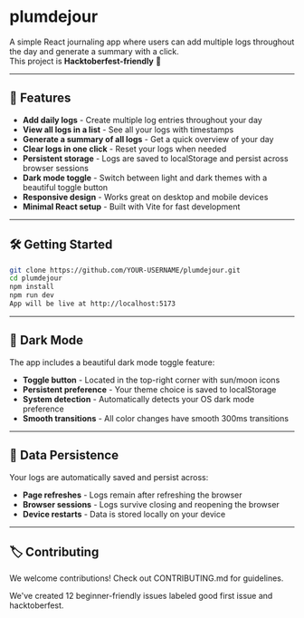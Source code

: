 # plumdejour

A simple React journaling app where users can add multiple logs throughout the day and generate a summary with a click.  
This project is **Hacktoberfest-friendly** 🎉

---

## 🚀 Features
- **Add daily logs** - Create multiple log entries throughout your day
- **View all logs in a list** - See all your logs with timestamps
- **Generate a summary of all logs** - Get a quick overview of your day
- **Clear logs in one click** - Reset your logs when needed
- **Persistent storage** - Logs are saved to localStorage and persist across browser sessions
- **Dark mode toggle** - Switch between light and dark themes with a beautiful toggle button
- **Responsive design** - Works great on desktop and mobile devices
- **Minimal React setup** - Built with Vite for fast development

---

## 🛠️ Getting Started

```bash
git clone https://github.com/YOUR-USERNAME/plumdejour.git
cd plumdejour
npm install
npm run dev
App will be live at http://localhost:5173
```

---

## 🌙 Dark Mode

The app includes a beautiful dark mode toggle feature:
- **Toggle button** - Located in the top-right corner with sun/moon icons
- **Persistent preference** - Your theme choice is saved to localStorage
- **System detection** - Automatically detects your OS dark mode preference
- **Smooth transitions** - All color changes have smooth 300ms transitions

---

## 💾 Data Persistence

Your logs are automatically saved and persist across:
- **Page refreshes** - Logs remain after refreshing the browser
- **Browser sessions** - Logs survive closing and reopening the browser
- **Device restarts** - Data is stored locally on your device

---

## 🏷️ Contributing

We welcome contributions!
Check out CONTRIBUTING.md for guidelines.

We've created 12 beginner-friendly issues labeled good first issue and hacktoberfest.